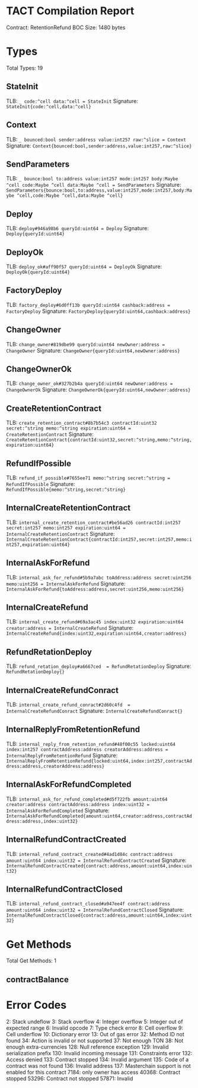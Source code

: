 # TACT Compilation Report
Contract: RetentionRefund
BOC Size: 1480 bytes

# Types
Total Types: 19

## StateInit
TLB: `_ code:^cell data:^cell = StateInit`
Signature: `StateInit{code:^cell,data:^cell}`

## Context
TLB: `_ bounced:bool sender:address value:int257 raw:^slice = Context`
Signature: `Context{bounced:bool,sender:address,value:int257,raw:^slice}`

## SendParameters
TLB: `_ bounce:bool to:address value:int257 mode:int257 body:Maybe ^cell code:Maybe ^cell data:Maybe ^cell = SendParameters`
Signature: `SendParameters{bounce:bool,to:address,value:int257,mode:int257,body:Maybe ^cell,code:Maybe ^cell,data:Maybe ^cell}`

## Deploy
TLB: `deploy#946a98b6 queryId:uint64 = Deploy`
Signature: `Deploy{queryId:uint64}`

## DeployOk
TLB: `deploy_ok#aff90f57 queryId:uint64 = DeployOk`
Signature: `DeployOk{queryId:uint64}`

## FactoryDeploy
TLB: `factory_deploy#6d0ff13b queryId:uint64 cashback:address = FactoryDeploy`
Signature: `FactoryDeploy{queryId:uint64,cashback:address}`

## ChangeOwner
TLB: `change_owner#819dbe99 queryId:uint64 newOwner:address = ChangeOwner`
Signature: `ChangeOwner{queryId:uint64,newOwner:address}`

## ChangeOwnerOk
TLB: `change_owner_ok#327b2b4a queryId:uint64 newOwner:address = ChangeOwnerOk`
Signature: `ChangeOwnerOk{queryId:uint64,newOwner:address}`

## CreateRetentionContract
TLB: `create_retention_contract#8b7b54c3 contractId:uint32 secret:^string memo:^string expiration:uint64 = CreateRetentionContract`
Signature: `CreateRetentionContract{contractId:uint32,secret:^string,memo:^string,expiration:uint64}`

## RefundIfPossible
TLB: `refund_if_possible#7655ee71 memo:^string secret:^string = RefundIfPossible`
Signature: `RefundIfPossible{memo:^string,secret:^string}`

## InternalCreateRetentionContract
TLB: `internal_create_retention_contract#be56ad26 contractId:int257 secret:int257 memo:int257 expiration:uint64 = InternalCreateRetentionContract`
Signature: `InternalCreateRetentionContract{contractId:int257,secret:int257,memo:int257,expiration:uint64}`

## InternalAskForRefund
TLB: `internal_ask_for_refund#5b9a7abc toAddress:address secret:uint256 memo:uint256 = InternalAskForRefund`
Signature: `InternalAskForRefund{toAddress:address,secret:uint256,memo:uint256}`

## InternalCreateRefund
TLB: `internal_create_refund#69a3ac45 index:uint32 expiration:uint64 creator:address = InternalCreateRefund`
Signature: `InternalCreateRefund{index:uint32,expiration:uint64,creator:address}`

## RefundRetationDeploy
TLB: `refund_retation_deploy#a6667ced  = RefundRetationDeploy`
Signature: `RefundRetationDeploy{}`

## InternalCreateRefundConract
TLB: `internal_create_refund_conract#2d60c4fd  = InternalCreateRefundConract`
Signature: `InternalCreateRefundConract{}`

## InternalReplyFromRetentionRefund
TLB: `internal_reply_from_retention_refund#48f00c55 locked:uint64 index:int257 contractAddress:address creatorAddress:address = InternalReplyFromRetentionRefund`
Signature: `InternalReplyFromRetentionRefund{locked:uint64,index:int257,contractAddress:address,creatorAddress:address}`

## InternalAskForRefundCompleted
TLB: `internal_ask_for_refund_completed#d5f722fb amount:uint64 creator:address contractAddress:address index:uint32 = InternalAskForRefundCompleted`
Signature: `InternalAskForRefundCompleted{amount:uint64,creator:address,contractAddress:address,index:uint32}`

## InternalRefundContractCreated
TLB: `internal_refund_contract_created#4ad1d84c contract:address amount:uint64 index:uint32 = InternalRefundContractCreated`
Signature: `InternalRefundContractCreated{contract:address,amount:uint64,index:uint32}`

## InternalRefundContractClosed
TLB: `internal_refund_contract_closed#a947ee4f contract:address amount:uint64 index:uint32 = InternalRefundContractClosed`
Signature: `InternalRefundContractClosed{contract:address,amount:uint64,index:uint32}`

# Get Methods
Total Get Methods: 1

## contractBalance

# Error Codes
2: Stack undeflow
3: Stack overflow
4: Integer overflow
5: Integer out of expected range
6: Invalid opcode
7: Type check error
8: Cell overflow
9: Cell underflow
10: Dictionary error
13: Out of gas error
32: Method ID not found
34: Action is invalid or not supported
37: Not enough TON
38: Not enough extra-currencies
128: Null reference exception
129: Invalid serialization prefix
130: Invalid incoming message
131: Constraints error
132: Access denied
133: Contract stopped
134: Invalid argument
135: Code of a contract was not found
136: Invalid address
137: Masterchain support is not enabled for this contract
7184: only owner has access
40368: Contract stopped
53296: Contract not stopped
57871: Invalid
